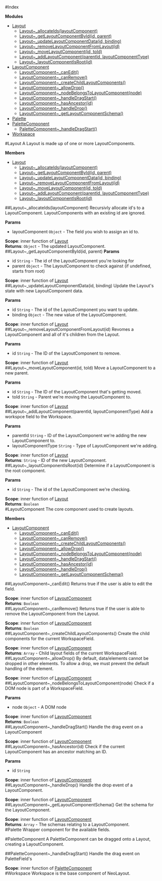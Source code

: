 #Index

**Modules**

* [Layout](#module_Layout)
  * [Layout~_allocateIds(layoutComponent)](#module_Layout.._allocateIds)
  * [Layout~_getLayoutComponentById(id, parent)](#module_Layout.._getLayoutComponentById)
  * [Layout~_updateLayoutComponentData(id, binding)](#module_Layout.._updateLayoutComponentData)
  * [Layout~_removeLayoutComponentFromLayout(id)](#module_Layout.._removeLayoutComponentFromLayout)
  * [Layout~_moveLayoutComponent(id, toId)](#module_Layout.._moveLayoutComponent)
  * [Layout~_addLayoutComponent(parentId, layoutComponentType)](#module_Layout.._addLayoutComponent)
  * [Layout~_layoutComponentIsRoot(id)](#module_Layout.._layoutComponentIsRoot)
* [LayoutComponent](#module_LayoutComponent)
  * [LayoutComponent~_canEdit()](#module_LayoutComponent.._canEdit)
  * [LayoutComponent~_canRemove()](#module_LayoutComponent.._canRemove)
  * [LayoutComponent~_createChildLayoutComponents()](#module_LayoutComponent.._createChildLayoutComponents)
  * [LayoutComponent~_allowDrop()](#module_LayoutComponent.._allowDrop)
  * [LayoutComponent~_nodeBelongsToLayoutComponent(node)](#module_LayoutComponent.._nodeBelongsToLayoutComponent)
  * [LayoutComponent~_handleDragStart()](#module_LayoutComponent.._handleDragStart)
  * [LayoutComponent~_hasAncestor(id)](#module_LayoutComponent.._hasAncestor)
  * [LayoutComponent~_handleDrop()](#module_LayoutComponent.._handleDrop)
  * [LayoutComponent~_getLayoutComponentSchema()](#module_LayoutComponent.._getLayoutComponentSchema)
* [Palette](#module_Palette)
* [PaletteComponent](#module_PaletteComponent)
  * [PaletteComponent~_handleDragStart()](#module_PaletteComponent.._handleDragStart)
* [Workspace](#module_Workspace)
 
<a name="module_Layout"></a>
#Layout
A Layout is made up of one or more LayoutComponents.

**Members**

* [Layout](#module_Layout)
  * [Layout~_allocateIds(layoutComponent)](#module_Layout.._allocateIds)
  * [Layout~_getLayoutComponentById(id, parent)](#module_Layout.._getLayoutComponentById)
  * [Layout~_updateLayoutComponentData(id, binding)](#module_Layout.._updateLayoutComponentData)
  * [Layout~_removeLayoutComponentFromLayout(id)](#module_Layout.._removeLayoutComponentFromLayout)
  * [Layout~_moveLayoutComponent(id, toId)](#module_Layout.._moveLayoutComponent)
  * [Layout~_addLayoutComponent(parentId, layoutComponentType)](#module_Layout.._addLayoutComponent)
  * [Layout~_layoutComponentIsRoot(id)](#module_Layout.._layoutComponentIsRoot)

<a name="module_Layout.._allocateIds"></a>
##Layout~_allocateIds(layoutComponent)
Recursivly allocate id's to a LayoutComponent. LayoutComponents with an existing id are ignored.

**Params**

- layoutComponent `Object` - The field you wish to assign an id to.  

**Scope**: inner function of [Layout](#module_Layout)  
**Returns**: `Object` - The updated LayoutComponent.  
<a name="module_Layout.._getLayoutComponentById"></a>
##Layout~_getLayoutComponentById(id, parent)
**Params**

- id `String` - The id of the LayoutComponent you're looking for  
- parent `Object` - The LayoutComponent to check against (if undefined, starts from root)  

**Scope**: inner function of [Layout](#module_Layout)  
<a name="module_Layout.._updateLayoutComponentData"></a>
##Layout~_updateLayoutComponentData(id, binding)
Update the Layout's state with new LayoutComponent data.

**Params**

- id `String` - The id of the LayoutComponent you want to update.  
- binding `Object` - The new value of the LayoutComponent.  

**Scope**: inner function of [Layout](#module_Layout)  
<a name="module_Layout.._removeLayoutComponentFromLayout"></a>
##Layout~_removeLayoutComponentFromLayout(id)
Revomes a LayoutComponent and all of it's children from the Layout.

**Params**

- id `String` - The ID of the LayoutComponent to remove.  

**Scope**: inner function of [Layout](#module_Layout)  
<a name="module_Layout.._moveLayoutComponent"></a>
##Layout~_moveLayoutComponent(id, toId)
Move a LayoutComponent to a new parent.

**Params**

- id `String` - The ID of the LayoutComponent that's getting moved.  
- toId `String` - Parent we're moving the LayoutComponent to.  

**Scope**: inner function of [Layout](#module_Layout)  
<a name="module_Layout.._addLayoutComponent"></a>
##Layout~_addLayoutComponent(parentId, layoutComponentType)
Add a workspce field to the Workspace.

**Params**

- parentId `String` - ID of the LayoutComponent we're adding the new LayoutComponent to.  
- layoutComponentType `String` - Type of LayoutComponent we're adding.  

**Scope**: inner function of [Layout](#module_Layout)  
**Returns**: `String` - ID of the new LayoutComponent.  
<a name="module_Layout.._layoutComponentIsRoot"></a>
##Layout~_layoutComponentIsRoot(id)
Determine if a LayoutComponent is the root component.

**Params**

- id `String` - The id of the LayoutComponent we're checking.  

**Scope**: inner function of [Layout](#module_Layout)  
**Returns**: `Boolean`  
<a name="module_LayoutComponent"></a>
#LayoutComponent
The core component used to create layouts.

**Members**

* [LayoutComponent](#module_LayoutComponent)
  * [LayoutComponent~_canEdit()](#module_LayoutComponent.._canEdit)
  * [LayoutComponent~_canRemove()](#module_LayoutComponent.._canRemove)
  * [LayoutComponent~_createChildLayoutComponents()](#module_LayoutComponent.._createChildLayoutComponents)
  * [LayoutComponent~_allowDrop()](#module_LayoutComponent.._allowDrop)
  * [LayoutComponent~_nodeBelongsToLayoutComponent(node)](#module_LayoutComponent.._nodeBelongsToLayoutComponent)
  * [LayoutComponent~_handleDragStart()](#module_LayoutComponent.._handleDragStart)
  * [LayoutComponent~_hasAncestor(id)](#module_LayoutComponent.._hasAncestor)
  * [LayoutComponent~_handleDrop()](#module_LayoutComponent.._handleDrop)
  * [LayoutComponent~_getLayoutComponentSchema()](#module_LayoutComponent.._getLayoutComponentSchema)

<a name="module_LayoutComponent.._canEdit"></a>
##LayoutComponent~_canEdit()
Returns true if the user is able to edit the field.

**Scope**: inner function of [LayoutComponent](#module_LayoutComponent)  
**Returns**: `Boolean`  
<a name="module_LayoutComponent.._canRemove"></a>
##LayoutComponent~_canRemove()
Returns true if the user is able to remove the LayoutComponent from the Layout.

**Scope**: inner function of [LayoutComponent](#module_LayoutComponent)  
**Returns**: `Boolean`  
<a name="module_LayoutComponent.._createChildLayoutComponents"></a>
##LayoutComponent~_createChildLayoutComponents()
Create the child components for the current WorkspaceField.

**Scope**: inner function of [LayoutComponent](#module_LayoutComponent)  
**Returns**: `Array` - Child layout fields of the current WorkspaceField.  
<a name="module_LayoutComponent.._allowDrop"></a>
##LayoutComponent~_allowDrop()
By default, data/elements cannot be dropped in other elements. To allow a drop, we must prevent the default handling of the element.

**Scope**: inner function of [LayoutComponent](#module_LayoutComponent)  
<a name="module_LayoutComponent.._nodeBelongsToLayoutComponent"></a>
##LayoutComponent~_nodeBelongsToLayoutComponent(node)
Check if a DOM node is part of a WorkspaceField.

**Params**

- node `Object` - A DOM node  

**Scope**: inner function of [LayoutComponent](#module_LayoutComponent)  
**Returns**: `Boolean`  
<a name="module_LayoutComponent.._handleDragStart"></a>
##LayoutComponent~_handleDragStart()
Handle the drag event on a LayoutComponent

**Scope**: inner function of [LayoutComponent](#module_LayoutComponent)  
<a name="module_LayoutComponent.._hasAncestor"></a>
##LayoutComponent~_hasAncestor(id)
Check if the current LayoutComponent has an ancestor matching an ID.

**Params**

- id `String`  

**Scope**: inner function of [LayoutComponent](#module_LayoutComponent)  
<a name="module_LayoutComponent.._handleDrop"></a>
##LayoutComponent~_handleDrop()
Handle the drop event of a LayoutComponent.

**Scope**: inner function of [LayoutComponent](#module_LayoutComponent)  
<a name="module_LayoutComponent.._getLayoutComponentSchema"></a>
##LayoutComponent~_getLayoutComponentSchema()
Get the schema for the LayoutComponent.

**Scope**: inner function of [LayoutComponent](#module_LayoutComponent)  
**Returns**: `Array` - The schemas relating to a LayoutComponent.  
<a name="module_Palette"></a>
#Palette
Wrapper component for the available fields.

<a name="module_PaletteComponent"></a>
#PaletteComponent
A PalettleComponent can be dragged onto a Layout, creating a LayoutComponent.

<a name="module_PaletteComponent.._handleDragStart"></a>
##PaletteComponent~_handleDragStart()
Handle the drag event on PaletteField's

**Scope**: inner function of [PaletteComponent](#module_PaletteComponent)  
<a name="module_Workspace"></a>
#Workspace
Workspace is the base component of NeoLayout.

